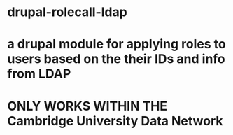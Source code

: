 # drupal-rolecall-ldap

# a drupal module for applying roles to users based on the their IDs and info from LDAP

# ONLY WORKS WITHIN THE Cambridge University Data Network 
